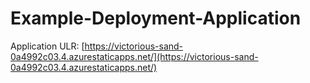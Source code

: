 # Example-Deployment-Application

Application ULR: [https://victorious-sand-0a4992c03.4.azurestaticapps.net/](https://victorious-sand-0a4992c03.4.azurestaticapps.net/)